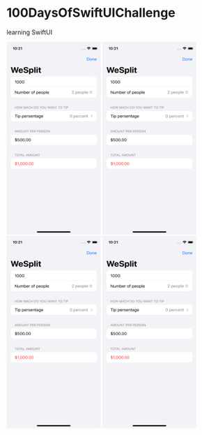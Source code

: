 # 100DaysOfSwiftUIChallenge

learning SwiftUI

<img src="https://github.com/NastasiaIOSdev/100DaysOfSwiftUIChallenge/blob/main/Wesplit.png" width="216" height="441">
<img src="https://github.com/NastasiaIOSdev/100DaysOfSwiftUIChallenge/blob/main/Wesplit.png" width="216" height="441">
<img src="https://github.com/NastasiaIOSdev/100DaysOfSwiftUIChallenge/blob/main/Wesplit.png" width="216" height="441">
<img src="https://github.com/NastasiaIOSdev/100DaysOfSwiftUIChallenge/blob/main/Wesplit.png" width="216" height="441">


